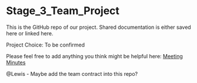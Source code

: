 # Stage_3_Team_Project 
This is the GitHub repo of our project.
Shared documentation is either saved here or linked here.


Project Choice: To be confirmed


Please feel free to add anything you think might be helpful here:
[Meeting Minutes](https://docs.google.com/document/d/1T1ovChuFnpbQUvdSl6S3yWmoKYXqJVxnD0VXYR-l0wY/edit)

@Lewis - Maybe add the team contract into this repo?
